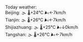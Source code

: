 Today weather:  
Beijing: 🌫  🌡️+24°C 🌬️←7km/h  
Tianjin: 🌫  🌡️+26°C 🌬️←7km/h  
Shijiazhuang: 🌫  🌡️+25°C 🌬️↓0km/h  
Tangshan: 🌫  🌡️+26°C 🌬️←7km/h  
